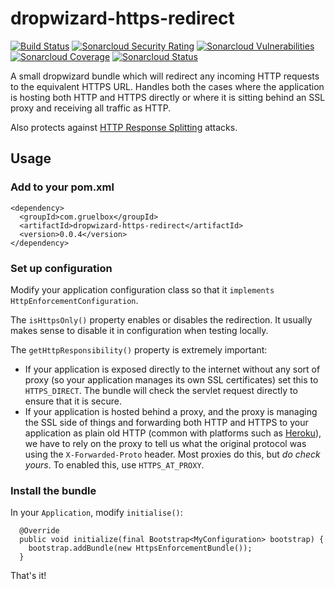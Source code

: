 # dropwizard-https-redirect

[![Build Status](https://travis-ci.org/gruelbox/dropwizard-https-redirect.svg?branch=master)](https://travis-ci.org/gruelbox/dropwizard-https-redirect)
[![Sonarcloud Security Rating](https://sonarcloud.io/api/project_badges/measure?project=com.gruelbox%3Adropwizard-https-redirect&metric=security_rating)](https://sonarcloud.io/dashboard?id=com.gruelbox%3Adropwizard-https-redirect)
[![Sonarcloud Vulnerabilities](https://sonarcloud.io/api/project_badges/measure?project=com.gruelbox%3Adropwizard-https-redirect&metric=vulnerabilities)](https://sonarcloud.io/dashboard?id=com.gruelbox%3Adropwizard-https-redirect)
[![Sonarcloud Coverage](https://sonarcloud.io/api/project_badges/measure?project=com.gruelbox%3Adropwizard-https-redirect&metric=coverage)](https://sonarcloud.io/dashboard?id=com.gruelbox%3Adropwizard-https-redirect)
[![Sonarcloud Status](https://sonarcloud.io/api/project_badges/measure?project=com.gruelbox%3Adropwizard-https-redirect&metric=alert_status)](https://sonarcloud.io/dashboard?id=com.gruelbox%3Adropwizard-https-redirect)

A small dropwizard bundle which will redirect any incoming HTTP requests to the equivalent HTTPS URL.  Handles both the cases where the application is hosting both HTTP and HTTPS directly or where it is sitting behind an SSL proxy and receiving all traffic as HTTP.

Also protects against [HTTP Response Splitting](https://resources.infosecinstitute.com/http-response-splitting-attack/) attacks.

## Usage

### Add to your pom.xml

```
<dependency>
  <groupId>com.gruelbox</groupId>
  <artifactId>dropwizard-https-redirect</artifactId>
  <version>0.0.4</version>
</dependency>
```

### Set up configuration

Modify your application configuration class so that it `implements HttpEnforcementConfiguration`.

The `isHttpsOnly()` property enables or disables the redirection.  It usually makes sense to disable it in configuration when testing locally.

The `getHttpResponsibility()` property is extremely important:

 - If your application is exposed directly to the internet without any sort of proxy (so your application manages its own SSL certificates) set this to `HTTPS_DIRECT`.  The bundle will check the servlet request directly to ensure that it is secure.
 - If your application is hosted behind a proxy, and the proxy is managing the SSL side of things and forwarding both HTTP and HTTPS to your application as plain old HTTP (common with platforms such as [Heroku](https://www.heroku.com/)), we have to rely on the proxy to tell us what the original protocol was using the `X-Forwarded-Proto` header.  Most proxies do this, but _do check yours_.  To enabled this, use `HTTPS_AT_PROXY`.
 
### Install the bundle

In your `Application`, modify `initialise()`:

```
  @Override
  public void initialize(final Bootstrap<MyConfiguration> bootstrap) {
    bootstrap.addBundle(new HttpsEnforcementBundle());
  }
```

That's it!
